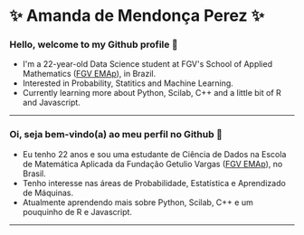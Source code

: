 # ✨ Amanda de Mendonça Perez ✨

### Hello, welcome to my Github profile 👋

- I'm a 22-year-old Data Science student at FGV's School of Applied Mathematics ([FGV EMAp](https://emap.fgv.br/)), in Brazil.
- Interested in Probability, Statitics and Machine Learning.
- Currently learning more about Python, Scilab, C++ and a little bit of R and Javascript.

---

### Oi, seja bem-vindo(a) ao meu perfil no Github 👋

- Eu tenho 22 anos e sou uma estudante de Ciência de Dados na Escola de Matemática Aplicada da Fundação Getulio Vargas ([FGV EMAp](https://emap.fgv.br/)), no Brasil.
- Tenho interesse nas áreas de Probabilidade, Estatística e Aprendizado de Máquinas.
- Atualmente aprendendo mais sobre Python, Scilab, C++ e um pouquinho de R e Javascript.

---

<!--
<div>
<a href="https://github.com/Perez-Amanda">
<img height="170em" src="https://github-readme-stats.vercel.app/api/top-langs/?username=Perez-Amanda&langs_count=7&theme=radical"/>
<img height="170em" src="https://github-readme-stats.vercel.app/api?username=Perez-Amanda&show_icons=true&theme=radical&include_all_commits=true&count_private=true"/>
</div>
-->


<!--
**Perez-Amanda/Perez-Amanda** is a ✨ _special_ ✨ repository because its `README.md` (this file) appears on your GitHub profile.

Here are some ideas to get you started:

- 🔭 I’m currently working on ...
- 🌱 I’m currently learning ...
- 👯 I’m looking to collaborate on ...
- 🤔 I’m looking for help with ...
- 💬 Ask me about ...
- 📫 How to reach me: ...
- 😄 Pronouns: ...
- ⚡ Fun fact: ...
-->
